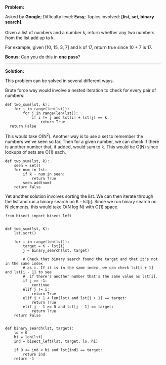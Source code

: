 **Problem:**  

Asked by **Google**; Difficulty level: **Easy**; Topics involved: **[list, set, binary search]**.
<br>
<br>
Given a list of numbers and a number k, return whether any two numbers from the list add up to k. 

For example, given [10, 15, 3, 7] and k of 17, return true since 10 + 7 is 17.

**Bonus**: Can you do this in **one pass**?


---------------
**Solution:**

This problem can be solved in several different ways.

Brute force way would involve a nested iteration to check for every pair of numbers:

```python3
def two_sum(lst, k):
    for i in range(len(lst)):
        for j in range(len(lst)):
            if i != j and lst[i] + lst[j] == k:
                return True
  return False
```

This would take O(N<sup>2</sup>). Another way is to use a set to remember the numbers we've seen so far. Then for a given number, we can check if there is another number that, if added, would sum to k. This would be O(N) since lookups of sets are O(1) each.


```python3
def two_sum(lst, k):
    seen = set()
    for num in lst:
        if k - num in seen:
            return True
        seen.add(num)
    return False
```

Yet another solution involves sorting the list. We can then iterate through the list and run a binary search on K - lst[i]. Since we run binary search on N elements, this would take O(N log N) with O(1) space.

```python3
from bisect import bisect_left


def two_sum(lst, K):
    lst.sort()

    for i in range(len(lst)):
        target = K - lst[i]
        j = binary_search(lst, target)

        # Check that binary search found the target and that it's not in the same index
        # as i. If it is in the same index, we can check lst[i + 1] and lst[i - 1] to see
        #  if there's another number that's the same value as lst[i].
        if j == -1:
            continue
        elif j != i:
            return True
        elif j + 1 < len(lst) and lst[j + 1] == target:
            return True
        elif j - 1 >= 0 and lst[j - 1] == target:
            return True
    return False


def binary_search(lst, target):
    lo = 0
    hi = len(lst)
    ind = bisect_left(lst, target, lo, hi)

    if 0 <= ind < hi and lst[ind] == target:
        return ind
    return -1
```
